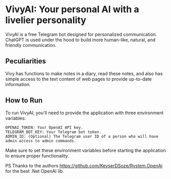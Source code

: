 # VivyAI: Your personal AI with a livelier personality
VivyAI is a free Telegram bot designed for personalized communication. ChatGPT is used under the hood to build more human-like, natural, and friendly communication.

## Peculiarities
Vivy has functions to make notes in a diary, read these notes, and also has simple access to the text content of web pages to provide up-to-date information.

## How to Run
To run VivyAI, you'll need to provide the application with three environment variables:
```
OPENAI_TOKEN: Your OpenAI API key.
TELEGRAM_BOT_KEY: Your Telegram bot token.
ADMIN_ID: (Optional) The Telegram user ID of a person who will have admin access to admin commands.
```
Make sure to set these environment variables before starting the application to ensure proper functionality.

PS
Thanks to the authors https://github.com/KeyserDSoze/Rystem.OpenAi for the best .Net OpenAI lib.
